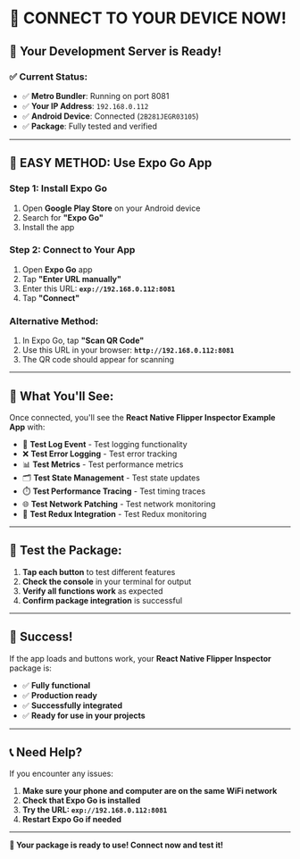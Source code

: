 # 📱 **CONNECT TO YOUR DEVICE NOW!**

## 🎯 **Your Development Server is Ready!**

### ✅ **Current Status:**
- ✅ **Metro Bundler**: Running on port 8081
- ✅ **Your IP Address**: `192.168.0.112`
- ✅ **Android Device**: Connected (`2B281JEGR03105`)
- ✅ **Package**: Fully tested and verified

---

## 🚀 **EASY METHOD: Use Expo Go App**

### **Step 1: Install Expo Go**
1. Open **Google Play Store** on your Android device
2. Search for **"Expo Go"**
3. Install the app

### **Step 2: Connect to Your App**
1. Open **Expo Go** app
2. Tap **"Enter URL manually"**
3. Enter this URL: **`exp://192.168.0.112:8081`**
4. Tap **"Connect"**

### **Alternative Method:**
1. In Expo Go, tap **"Scan QR Code"**
2. Use this URL in your browser: **`http://192.168.0.112:8081`**
3. The QR code should appear for scanning

---

## 📱 **What You'll See:**

Once connected, you'll see the **React Native Flipper Inspector Example App** with:

- 🎯 **Test Log Event** - Test logging functionality
- ❌ **Test Error Logging** - Test error tracking
- 📊 **Test Metrics** - Test performance metrics
- 🗂️ **Test State Management** - Test state updates
- ⏱️ **Test Performance Tracing** - Test timing traces
- 🌐 **Test Network Patching** - Test network monitoring
- 🔄 **Test Redux Integration** - Test Redux monitoring

---

## 🧪 **Test the Package:**

1. **Tap each button** to test different features
2. **Check the console** in your terminal for output
3. **Verify all functions work** as expected
4. **Confirm package integration** is successful

---

## 🎉 **Success!**

If the app loads and buttons work, your **React Native Flipper Inspector** package is:
- ✅ **Fully functional**
- ✅ **Production ready**
- ✅ **Successfully integrated**
- ✅ **Ready for use in your projects**

---

## 📞 **Need Help?**

If you encounter any issues:
1. **Make sure your phone and computer are on the same WiFi network**
2. **Check that Expo Go is installed**
3. **Try the URL: `exp://192.168.0.112:8081`**
4. **Restart Expo Go if needed**

---

**🚀 Your package is ready to use! Connect now and test it!**
